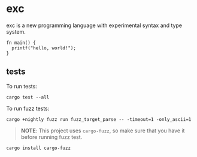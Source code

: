 # exc

exc is a new programming language with experimental syntax and type system.

```
fn main() {
  printf("hello, world!");
}
```

## tests

To run tests:

```
cargo test --all
```

To run fuzz tests:

```
cargo +nightly fuzz run fuzz_target_parse -- -timeout=1 -only_ascii=1
```

> **NOTE**: This project uses `cargo-fuzz`, so make sure that you have it before running fuzz test.

```
cargo install cargo-fuzz
```
